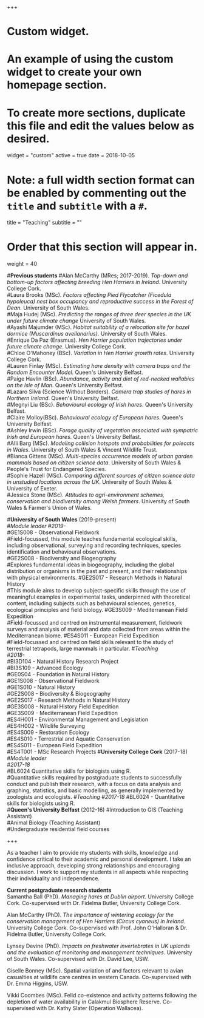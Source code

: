 +++
# Custom widget.
# An example of using the custom widget to create your own homepage section.
# To create more sections, duplicate this file and edit the values below as desired.
widget = "custom"
active = true
date = 2018-10-05

# Note: a full width section format can be enabled by commenting out the `title` and `subtitle` with a `#`.
title = "Teaching"
subtitle = ""

# Order that this section will appear in.
weight = 40


   
    
#**Previous students**
#Alan McCarthy (MRes; 2017-2019). *Top-down and bottom-up factors affecting breeding Hen Harriers in Ireland*. University College Cork.   
#Laura Brooks (MSc).	*Factors affecting Pied Flycatcher (Ficedula hypoleuca) nest box occupancy and reproductive success in the Forest of Dean.* University of South Wales.   
#Maja Hudej (MSc). *Predicting the ranges of three deer species in the UK under future climate change* University of South Wales.   
#Ayashi Majumder	(MSc). *Habitat suitability of a relocation site for hazel dormice (Muscardinus avellanarius).* University of South Wales.   
#Enrique Da Paz (Erasmus). *Hen Harrier population trajectories under future climate change*. University College Cork.    
#Chloe O'Mahoney (BSc). *Variation in Hen Harrier growth rates*. University College Cork.   
#Lauren Finlay (MSc). *Estimating hare density with camera traps and the Random Encounter Model*. Queen's University Belfast.   
#Paige Havlin (BSc). *Abundance, activity and diet of red-necked wallabies on the Isle of Man*. Queen's University Belfast.  
#Lazaro Silva (Science Without Borders). *Camera trap studies of hares in Northern Ireland*. Queen's University Belfast.     
#Megnyi Liu (BSc). *Behavioural ecology of Irish hares*. Queen's University Belfast.     
#Claire Molloy(BSc). *Behavioural ecology of European hares*. Queen's University Belfast.     
#Ashley Irwin (BSc). *Forage quality of vegetation associated with sympatric Irish and European hares*. Queen's University Belfast.  
#Alli Barg (MSc). *Modeling collision hotspots and probabilities for polecats in Wales*. University of South Wales & Vincent Wildlife Trust.  
#Bianca Gittens (MSc). *Multi-species occurrence models of urban garden mammals based on citizen science data*. University of South Wales & People's Trust for Endangered Species.   
#Sophie Hazell (MSc). *Comparing different sources of citizen science data in unstudied locations across the UK*. University of South Wales & University of Exeter.   
#Jessica Stone (MSc). *Attitudes to agri-environment schemes, conservation and biodiversity among Welsh farmers*. University of South Wales & Farmer's Union of Wales.   

#**University of South Wales** (2019-present)  
#*Module leader* 
#*2019-*   
#GE1S008 - Observational Fieldwork  
#Field-focussed, this module teaches fundamental ecological skills, including observational, surveying and recording techniques, species identification and behavioural observations.   
#GE2S008 - Biodiversity and Biogeography   
#Explores fundamental ideas in biogeography, including the global distribution or organisms in the past and present, and their relationships with physical environments.
#GE2S017 - Research Methods in Natural History    
#This module aims to develop subject-specific skills through the use of meaningful examples in experimental tasks, underpinned with theoretical content, including subjects such as behavioural sciences, genetics, ecological principles and field biology. 
#GE3S009 - Mediterranean Field Expedition   
#Field-focussed and centred on instrumental measurement, fieldwork surveys and analysis of material and data collected from areas within the Mediterranean biome.
#ES4S011 - European Field Expedition    
#Field-focussed and centred on field skills relevant to the study of terrestrial tetrapods, large mammals in particular.
#*Teaching*     
#*2018-*     
#BI3D104 - Natural History Research Project   
#BI3S109 - Advanced Ecology   
#GE0S04  - Foundation in Natural History  
#GE1S008 - Observational Fieldwork  
#GE1S010 - Natural History  
#GE2S008 - Biodiversity & Biogeography   
#GE2S017 - Research Methods in Natural History  
#GE3S008 - Natural History Field Expedition   
#GE3S009 - Mediterranean Field Expedition    
#ES4H001 - Environmental Management and Legislation   
#ES4H002 - Wildlife Surveying    
#ES4S009 - Restoration Ecology   
#ES4S010 - Terrestrial and Aquatic Conservation   
#ES4S011 - European Field Expedition    
#ES4T001 - MSc Research Projects
#**University College Cork** (2017-18)   
#*Module leader*       
#*2017-18*   
#BL6024 Quantitative skills for biologists using R.         
#Quantitative skills required by postgraduate students to successfully conduct and publish their research, with a focus on data analysis and graphing, statistics, and basic modelling, as generally implemented by zoologists and ecologists. 
#*Teaching*
#*2017-18*
#BL6024 - Quantitative skills for biologists using R.     
#**Queen's University Belfast** (2012-16)
#Introduction to GIS (Teaching Assistant)   
#Animal Biology (Teaching Assistant)   
#Undergraduate residential field courses   


+++

As a teacher I aim to provide my students with skills, knowledge and confidence critical to their academic and personal development. I take an inclusive approach, developing strong relationships and encouraging discussion.  I work to support my students in all aspects while respecting their individuality and independence. 


**Current postgraduate research students**    
Samantha Ball (PhD). *Managing hares at Dublin airport*. University College Cork. Co-supervised with Dr. Fidelma Butler, University College Cork.

Alan McCarthy (PhD). *The importance of wintering ecology for the conservation management of Hen Harriers (Circus cyaneus) in Ireland*. University College Cork. Co-supervised with Prof. John O'Halloran & Dr. Fidelma Butler, University College Cork.

Lynsey Devine (PhD). *Impacts on freshwater invertebrates in UK uplands and the evaluation of monitoring and management techniques*. University of South Wales. Co-supervised with Dr. David Lee, USW.

Giselle Bonney (MSc). Spatial variation of and factors relevant to avian casualties at wildlife care centres in western Canada. Co-supervised with Dr. Emma Higgins, USW.

Vikki Coombes (MSc). Felid co-existence and activity patterns following the depletion of water availability in Calakmul Biosphere Reserve. Co-supervised with Dr. Kathy Slater (Operation Wallacea).

